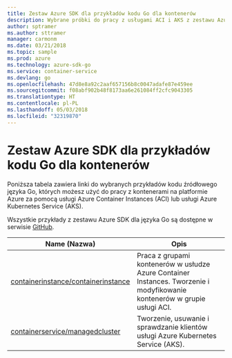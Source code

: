 ```yaml
---
title: Zestaw Azure SDK dla przykładów kodu Go dla kontenerów
description: Wybrane próbki do pracy z usługami ACI i AKS z zestawu Azure SDK dla języka Go.
author: sptramer
ms.author: sttramer
manager: carmonm
ms.date: 03/21/2018
ms.topic: sample
ms.prod: azure
ms.technology: azure-sdk-go
ms.service: container-service
ms.devlang: go
ms.openlocfilehash: 47d8e8a92c2aaf657156b8c0047adafe87e459ee
ms.sourcegitcommit: f08abf902b48f8173aa6e261084ff2cfc9043305
ms.translationtype: HT
ms.contentlocale: pl-PL
ms.lasthandoff: 05/03/2018
ms.locfileid: "32319870"
---
```

# <a name="azure-sdk-for-go-samples-for-containers"></a>Zestaw Azure SDK dla przykładów kodu Go dla kontenerów

Poniższa tabela zawiera linki do wybranych przykładów kodu źródłowego języka Go, których możesz użyć do pracy z kontenerami na platformie Azure za pomocą usługi Azure Container Instances (ACI) lub usługi Azure Kubernetes Service (AKS). 

Wszystkie przykłady z zestawu Azure SDK dla języka Go są dostępne w serwisie [GitHub](https://github.com/Azure-Samples/azure-sdk-for-go-samples).

| Name (Nazwa) | Opis |
|------|-------------|
| [containerinstance/containerinstance](https://github.com/Azure-Samples/azure-sdk-for-go-samples/blob/master/containerinstance/containerinstance.go) | Praca z grupami kontenerów w usłudze Azure Container Instances. Tworzenie i modyfikowanie kontenerów w grupie usługi ACI. |
| [containerservice/managedcluster](https://github.com/Azure-Samples/azure-sdk-for-go-samples/blob/master/containerservice/managedcluster.go) | Tworzenie, usuwanie i sprawdzanie klientów usługi Azure Kubernetes Service (AKS). |
